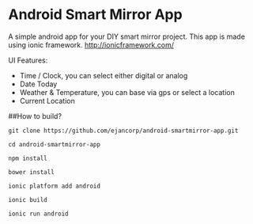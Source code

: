 # Android Smart Mirror App
A simple android app for your DIY smart mirror project. This app is made using ionic framework. http://ionicframework.com/

UI Features:
* Time / Clock, you can select either digital or analog
* Date Today
* Weather & Temperature, you can base via gps or select a location
* Current Location

##How to build?

`git clone https://github.com/ejancorp/android-smartmirror-app.git`

`cd android-smartmirror-app`

`npm install`

`bower install`

`ionic platform add android`

`ionic build`

`ionic run android`
